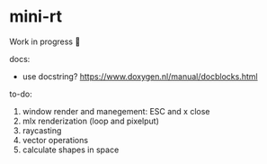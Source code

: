 # mini-rt

Work in progress 🚧

docs:
- use docstring? https://www.doxygen.nl/manual/docblocks.html

to-do:
1. window render and manegement: ESC and x close
2. mlx renderization (loop and pixelput)
3. raycasting
4. vector operations
5. calculate shapes in space